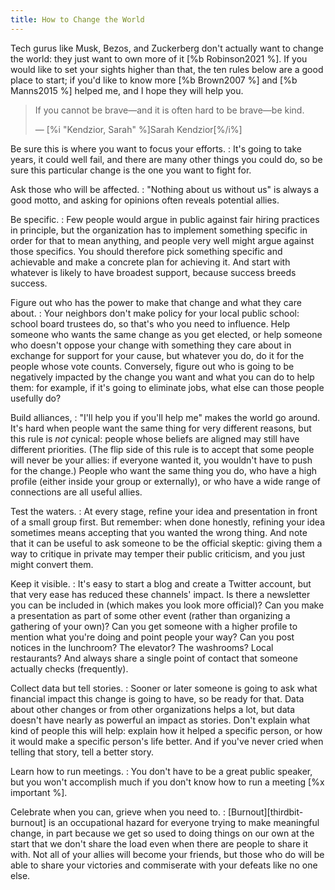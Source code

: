 ```yaml
---
title: How to Change the World
---
```


Tech gurus like Musk, Bezos, and Zuckerberg don't actually want to
change the world: they just want to own more of it
[%b Robinson2021 %].  If you would like to set your sights
higher than that, the ten rules below are a good place to start; if
you'd like to know more [%b Brown2007 %] and
[%b Manns2015 %] helped me, and I hope they will help you.

> If you cannot be brave—and it is often hard to be brave—be kind.
>
> — [%i "Kendzior, Sarah" %]Sarah Kendzior[%/i%]

Be sure this is where you want to focus your efforts.
:   It's going to take years, it could well fail, and there are many other
    things you could do, so be sure this particular change is the one you want
    to fight for.

Ask those who will be affected.
:   "Nothing about us without us" is always a good motto, and asking for
    opinions often reveals potential allies.

Be specific.
:   Few people would argue in public against fair hiring practices in principle,
    but the organization has to implement something specific in order for that
    to mean anything, and people very well might argue against those specifics.
    You should therefore pick something specific and achievable and make a
    concrete plan for achieving it.  And start with whatever is likely to have
    broadest support, because success breeds success.

Figure out who has the power to make that change and what they care about.
:   Your neighbors don't make policy for your local public school: school board
    trustees do, so that's who you need to influence.  Help someone who wants
    the same change as you get elected, or help someone who doesn't oppose your
    change with something they care about in exchange for support for your
    cause, but whatever you do, do it for the people whose vote counts.
    Conversely, figure out who is going to be negatively impacted by the change
    you want and what you can do to help them: for example, if it's going to
    eliminate jobs, what else can those people usefully do?

Build alliances,
:   "I'll help you if you'll help me" makes the world go around.  It's hard when
    people want the same thing for very different reasons, but this rule is
    *not* cynical: people whose beliefs are aligned may still have different
    priorities.  (The flip side of this rule is to accept that some people will
    never be your allies: if everyone wanted it, you wouldn't have to push for
    the change.)  People who want the same thing you do, who have a high profile
    (either inside your group or externally), or who have a wide range of
    connections are all useful allies.

Test the waters.
:   At every stage, refine your idea and presentation in front of a small group
    first.  But remember: when done honestly, refining your idea sometimes means
    accepting that you wanted the wrong thing.  And note that it can be useful
    to ask someone to be the official skeptic: giving them a way to critique in
    private may temper their public criticism, and you just might convert them.

Keep it visible.
:   It's easy to start a blog and create a Twitter account, but that very ease
    has reduced these channels' impact.  Is there a newsletter you can be
    included in (which makes you look more official)?  Can you make a
    presentation as part of some other event (rather than organizing a gathering
    of your own)?  Can you get someone with a higher profile to mention what
    you're doing and point people your way?  Can you post notices in the
    lunchroom? The elevator? The washrooms? Local restaurants?  And always share
    a single point of contact that someone actually checks (frequently).

Collect data but tell stories.
:   Sooner or later someone is going to ask what financial impact this change is
    going to have, so be ready for that.  Data about other changes or from other
    organizations helps a lot, but data doesn't have nearly as powerful an
    impact as stories.  Don't explain what kind of people this will help:
    explain how it helped a specific person, or how it would make a specific
    person's life better.  And if you've never cried when telling that story,
    tell a better story.

Learn how to run meetings.
:   You don't have to be a great public speaker, but you won't accomplish much
    if you don't know how to run a meeting [%x important %].

Celebrate when you can, grieve when you need to.
:   [Burnout][thirdbit-burnout] is an occupational hazard for everyone trying to
    make meaningful change, in part because we get so used to doing things on
    our own at the start that we don't share the load even when there are people
    to share it with.  Not all of your allies will become your friends, but
    those who do will be able to share your victories and commiserate with your
    defeats like no one else.
